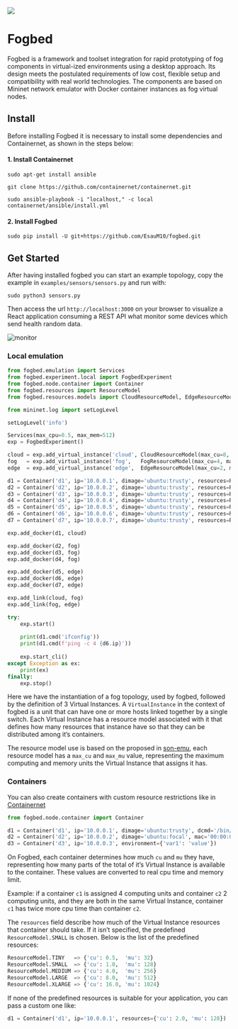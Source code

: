 ![](https://img.shields.io/badge/python-3.8+-blue.svg)
# Fogbed

Fogbed is a framework and toolset integration for rapid prototyping of fog components in virtual-ized environments using a desktop approach. Its design meets the postulated requirements of low cost, flexible setup and compatibility with real world technologies. The components are based on Mininet network emulator with Docker container instances as fog virtual nodes.

## Install

Before installing Fogbed it is necessary to install some dependencies and Containernet, as shown in the steps below:


#### 1. Install Containernet
```
sudo apt-get install ansible
```

```
git clone https://github.com/containernet/containernet.git
```

```
sudo ansible-playbook -i "localhost," -c local containernet/ansible/install.yml
```

#### 2. Install Fogbed
```
sudo pip install -U git+https://github.com/EsauM10/fogbed.git
```

## Get Started
After having installed fogbed you can start an example topology, copy the example in `examples/sensors/sensors.py` and run with:
```
sudo python3 sensors.py
```
Then access the url `http://localhost:3000` on your browser to visualize a React application consuming a REST API what monitor some devices which send health random data.

![monitor](https://user-images.githubusercontent.com/33939999/202031666-45889ae0-49ee-4a5e-a7a6-94f1705a8a08.jpeg)

### Local emulation
```python
from fogbed.emulation import Services
from fogbed.experiment.local import FogbedExperiment
from fogbed.node.container import Container
from fogbed.resources import ResourceModel
from fogbed.resources.models import CloudResourceModel, EdgeResourceModel, FogResourceModel

from mininet.log import setLogLevel

setLogLevel('info')

Services(max_cpu=0.5, max_mem=512)
exp = FogbedExperiment()

cloud = exp.add_virtual_instance('cloud', CloudResourceModel(max_cu=8, max_mu=1024))
fog   = exp.add_virtual_instance('fog',   FogResourceModel(max_cu=4, max_mu=512))
edge  = exp.add_virtual_instance('edge',  EdgeResourceModel(max_cu=2, max_mu=256))

d1 = Container('d1', ip='10.0.0.1', dimage='ubuntu:trusty', resources=ResourceModel.SMALL)
d2 = Container('d2', ip='10.0.0.2', dimage='ubuntu:trusty', resources=ResourceModel.SMALL)
d3 = Container('d3', ip='10.0.0.3', dimage='ubuntu:trusty', resources=ResourceModel.SMALL)
d4 = Container('d4', ip='10.0.0.4', dimage='ubuntu:trusty', resources=ResourceModel.SMALL)
d5 = Container('d5', ip='10.0.0.5', dimage='ubuntu:trusty', resources=ResourceModel.SMALL)
d6 = Container('d6', ip='10.0.0.6', dimage='ubuntu:trusty', resources=ResourceModel.SMALL)
d7 = Container('d7', ip='10.0.0.7', dimage='ubuntu:trusty', resources=ResourceModel.SMALL)

exp.add_docker(d1, cloud)

exp.add_docker(d2, fog)
exp.add_docker(d3, fog)
exp.add_docker(d4, fog)

exp.add_docker(d5, edge)
exp.add_docker(d6, edge)
exp.add_docker(d7, edge)

exp.add_link(cloud, fog)
exp.add_link(fog, edge)

try:
    exp.start()
    
    print(d1.cmd('ifconfig'))
    print(d1.cmd(f'ping -c 4 {d6.ip}'))
    
    exp.start_cli()
except Exception as ex: 
    print(ex)
finally:
    exp.stop()

```
Here we have the instantiation of a fog topology, used by fogbed, followed by the definition of 3 Virtual Instances. A `VirtualInstance` in the context of fogbed is a unit that can have one or more hosts linked together by a single switch. Each Virtual Instance has a resource model associated with it that defines how many resources that instance have so that they can be distributed among it’s containers.


The resource model use is based on the proposed in [son-emu](https://github.com/sonata-nfv/son-emu), each resource model has a `max_cu` and `max_mu` value, representing the maximum computing and memory units the Virtual Instance that assigns it has.

### Containers
You can also create containers with custom resource restrictions like in [Containernet](https://github.com/containernet/containernet/wiki#method-containernetadddocker)

```python
from fogbed.node.container import Container

d1 = Container('d1', ip='10.0.0.1', dimage='ubuntu:trusty', dcmd='/bin/bash')
d2 = Container('d2', ip='10.0.0.2', dimage='ubuntu:focal', mac='00:00:00:00:00:02')
d3 = Container('d3', ip='10.0.0.3', environment={'var1': 'value'})
```
On Fogbed, each container determines how much `cu` and `mu` they have, representing how many parts of the total of it’s Virtual Instance is available to the container. These values are converted to real cpu time and memory limit.

Example: if a container `c1` is assigned 4 computing units and container `c2` 2 computing units, and they are both in the same Virtual Instance, container `c1` has twice more cpu time than container `c2`.

The `resources` field describe how much of the Virtual Instance resources that container should take. If it isn’t specified, the predefined `ResourceModel.SMALL` is chosen. Below is the list of the predefined resources:

```python
ResourceModel.TINY   => {'cu': 0.5,  'mu': 32}
ResourceModel.SMALL  => {'cu': 1.0,  'mu': 128}
ResourceModel.MEDIUM => {'cu': 4.0,  'mu': 256}
ResourceModel.LARGE  => {'cu': 8.0,  'mu': 512}
ResourceModel.XLARGE => {'cu': 16.0, 'mu': 1024}
```
If none of the predefined resources is suitable for your application, you can pass a custom one like:

```python
d1 = Container('d1', ip='10.0.0.1', resources={'cu': 2.0, 'mu': 128})
```


